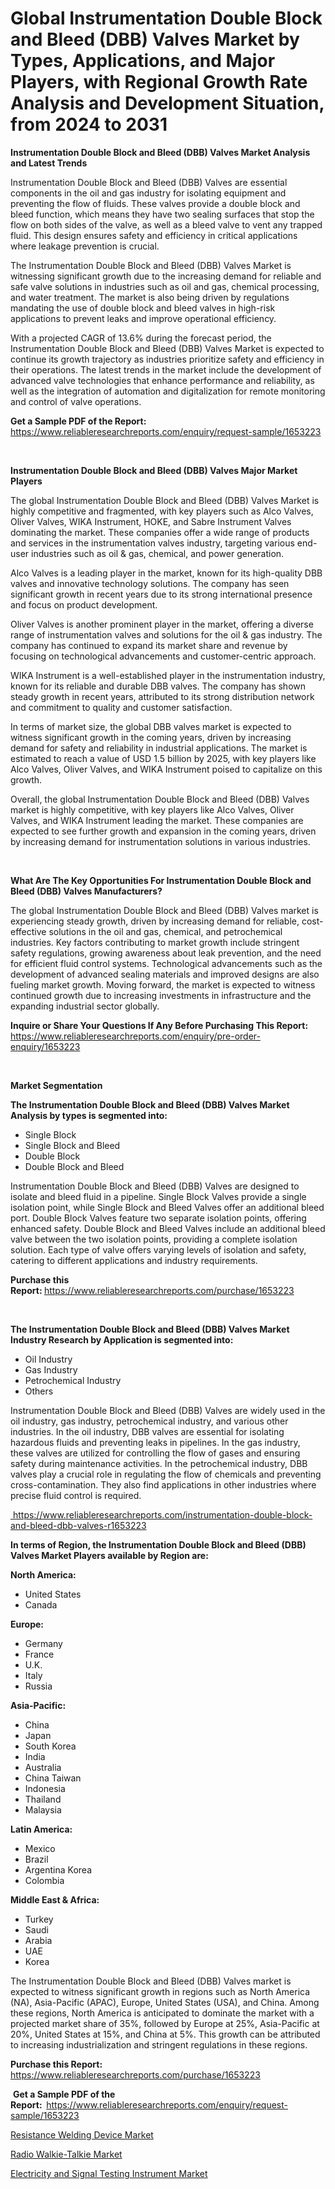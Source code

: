 <p><h1>Global Instrumentation Double Block and Bleed (DBB) Valves Market by Types, Applications, and Major Players, with Regional Growth Rate Analysis and Development Situation, from 2024 to 2031</h1></p><p><strong>Instrumentation Double Block and Bleed (DBB) Valves Market Analysis and Latest Trends</strong></p>
<p><p>Instrumentation Double Block and Bleed (DBB) Valves are essential components in the oil and gas industry for isolating equipment and preventing the flow of fluids. These valves provide a double block and bleed function, which means they have two sealing surfaces that stop the flow on both sides of the valve, as well as a bleed valve to vent any trapped fluid. This design ensures safety and efficiency in critical applications where leakage prevention is crucial.</p><p>The Instrumentation Double Block and Bleed (DBB) Valves Market is witnessing significant growth due to the increasing demand for reliable and safe valve solutions in industries such as oil and gas, chemical processing, and water treatment. The market is also being driven by regulations mandating the use of double block and bleed valves in high-risk applications to prevent leaks and improve operational efficiency.</p><p>With a projected CAGR of 13.6% during the forecast period, the Instrumentation Double Block and Bleed (DBB) Valves Market is expected to continue its growth trajectory as industries prioritize safety and efficiency in their operations. The latest trends in the market include the development of advanced valve technologies that enhance performance and reliability, as well as the integration of automation and digitalization for remote monitoring and control of valve operations.</p></p>
<p><strong>Get a Sample PDF of the Report:&nbsp;</strong> <a href="https://www.reliableresearchreports.com/enquiry/request-sample/1653223">https://www.reliableresearchreports.com/enquiry/request-sample/1653223</a></p>
<p>&nbsp;</p>
<p><strong>Instrumentation Double Block and Bleed (DBB) Valves Major Market Players</strong></p>
<p><p>The global Instrumentation Double Block and Bleed (DBB) Valves Market is highly competitive and fragmented, with key players such as Alco Valves, Oliver Valves, WIKA Instrument, HOKE, and Sabre Instrument Valves dominating the market. These companies offer a wide range of products and services in the instrumentation valves industry, targeting various end-user industries such as oil & gas, chemical, and power generation.</p><p>Alco Valves is a leading player in the market, known for its high-quality DBB valves and innovative technology solutions. The company has seen significant growth in recent years due to its strong international presence and focus on product development.</p><p>Oliver Valves is another prominent player in the market, offering a diverse range of instrumentation valves and solutions for the oil & gas industry. The company has continued to expand its market share and revenue by focusing on technological advancements and customer-centric approach.</p><p>WIKA Instrument is a well-established player in the instrumentation industry, known for its reliable and durable DBB valves. The company has shown steady growth in recent years, attributed to its strong distribution network and commitment to quality and customer satisfaction.</p><p>In terms of market size, the global DBB valves market is expected to witness significant growth in the coming years, driven by increasing demand for safety and reliability in industrial applications. The market is estimated to reach a value of USD 1.5 billion by 2025, with key players like Alco Valves, Oliver Valves, and WIKA Instrument poised to capitalize on this growth.</p><p>Overall, the global Instrumentation Double Block and Bleed (DBB) Valves market is highly competitive, with key players like Alco Valves, Oliver Valves, and WIKA Instrument leading the market. These companies are expected to see further growth and expansion in the coming years, driven by increasing demand for instrumentation solutions in various industries.</p></p>
<p>&nbsp;</p>
<p><strong>What Are The Key Opportunities For Instrumentation Double Block and Bleed (DBB) Valves Manufacturers?</strong></p>
<p><p>The global Instrumentation Double Block and Bleed (DBB) Valves market is experiencing steady growth, driven by increasing demand for reliable, cost-effective solutions in the oil and gas, chemical, and petrochemical industries. Key factors contributing to market growth include stringent safety regulations, growing awareness about leak prevention, and the need for efficient fluid control systems. Technological advancements such as the development of advanced sealing materials and improved designs are also fueling market growth. Moving forward, the market is expected to witness continued growth due to increasing investments in infrastructure and the expanding industrial sector globally.</p></p>
<p><strong>Inquire or Share Your Questions If Any Before Purchasing This Report:</strong> <a href="https://www.reliableresearchreports.com/enquiry/pre-order-enquiry/1653223">https://www.reliableresearchreports.com/enquiry/pre-order-enquiry/1653223</a></p>
<p>&nbsp;</p>
<p><strong>Market Segmentation</strong></p>
<p><strong>The Instrumentation Double Block and Bleed (DBB) Valves Market Analysis by types is segmented into:</strong></p>
<p><ul><li>Single Block</li><li>Single Block and Bleed</li><li>Double Block</li><li>Double Block and Bleed</li></ul></p>
<p><p>Instrumentation Double Block and Bleed (DBB) Valves are designed to isolate and bleed fluid in a pipeline. Single Block Valves provide a single isolation point, while Single Block and Bleed Valves offer an additional bleed port. Double Block Valves feature two separate isolation points, offering enhanced safety. Double Block and Bleed Valves include an additional bleed valve between the two isolation points, providing a complete isolation solution. Each type of valve offers varying levels of isolation and safety, catering to different applications and industry requirements.</p></p>
<p><strong>Purchase this Report:&nbsp;</strong><a href="https://www.reliableresearchreports.com/purchase/1653223">https://www.reliableresearchreports.com/purchase/1653223</a></p>
<p>&nbsp;</p>
<p><strong>The Instrumentation Double Block and Bleed (DBB) Valves Market Industry Research by Application is segmented into:</strong></p>
<p><ul><li>Oil Industry</li><li>Gas Industry</li><li>Petrochemical Industry</li><li>Others</li></ul></p>
<p><p>Instrumentation Double Block and Bleed (DBB) Valves are widely used in the oil industry, gas industry, petrochemical industry, and various other industries. In the oil industry, DBB valves are essential for isolating hazardous fluids and preventing leaks in pipelines. In the gas industry, these valves are utilized for controlling the flow of gases and ensuring safety during maintenance activities. In the petrochemical industry, DBB valves play a crucial role in regulating the flow of chemicals and preventing cross-contamination. They also find applications in other industries where precise fluid control is required.</p></p>
<p><a href="https://www.reliableresearchreports.com/instrumentation-double-block-and-bleed-dbb-valves-r1653223">&nbsp;https://www.reliableresearchreports.com/instrumentation-double-block-and-bleed-dbb-valves-r1653223</a></p>
<p><strong>In terms of Region, the Instrumentation Double Block and Bleed (DBB) Valves Market Players available by Region are:</strong></p>
<p>
    <p> <strong> North America: </strong>
        <ul>
            <li>United States</li>
            <li>Canada</li>
        </ul>
        </p> 
    <p> <strong> Europe: </strong>
        <ul>
            <li>Germany</li>
            <li>France</li>
            <li>U.K.</li>
            <li>Italy</li>
            <li>Russia</li>
        </ul>
        </p> 
    <p> <strong> Asia-Pacific: </strong>
        <ul>
            <li>China</li>
            <li>Japan</li>
            <li>South Korea</li>
            <li>India</li>
            <li>Australia</li>
            <li>China Taiwan</li>
            <li>Indonesia</li>
            <li>Thailand</li>
            <li>Malaysia</li>
        </ul>
        </p> 
    <p> <strong> Latin America: </strong>
        <ul>
            <li>Mexico</li>
            <li>Brazil</li>
            <li>Argentina Korea</li>
            <li>Colombia</li>
        </ul>
        </p> 
    <p> <strong> Middle East & Africa: </strong>
        <ul>
            <li>Turkey</li>
            <li>Saudi</li>
            <li>Arabia</li>
            <li>UAE</li>
            <li>Korea</li>
        </ul>
    </p>
    </p>
<p><p>The Instrumentation Double Block and Bleed (DBB) Valves market is expected to witness significant growth in regions such as North America (NA), Asia-Pacific (APAC), Europe, United States (USA), and China. Among these regions, North America is anticipated to dominate the market with a projected market share of 35%, followed by Europe at 25%, Asia-Pacific at 20%, United States at 15%, and China at 5%. This growth can be attributed to increasing industrialization and stringent regulations in these regions.</p></p>
<p><strong>Purchase this Report: </strong><a href="https://www.reliableresearchreports.com/purchase/1653223">https://www.reliableresearchreports.com/purchase/1653223</a></p>
<p>&nbsp;<strong>Get a Sample PDF of the Report:&nbsp;&nbsp;</strong><a href="https://www.reliableresearchreports.com/enquiry/request-sample/1653223">https://www.reliableresearchreports.com/enquiry/request-sample/1653223</a></p>
<p><strong></strong></p>
<p><p><a href="https://github.com/dimitrishawkinswaynenp91rgz/Market-Research-Report-List-2/blob/main/resistance-welding-device-market.md">Resistance Welding Device Market</a></p><p><a href="https://github.com/tamvrosiya/Market-Research-Report-List-4/blob/main/radio-walkie-talkie-market.md">Radio Walkie-Talkie Market</a></p><p><a href="https://github.com/pizolina/Market-Research-Report-List-4/blob/main/electricity-and-signal-testing-instrument-market.md">Electricity and Signal Testing Instrument Market</a></p></p>
